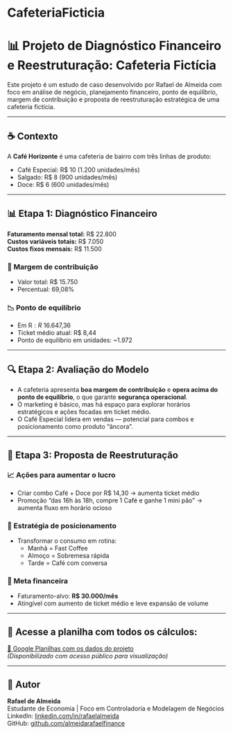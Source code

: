 # CafeteriaFicticia
# 📊 Projeto de Diagnóstico Financeiro e Reestruturação: Cafeteria Fictícia

Este projeto é um estudo de caso desenvolvido por Rafael de Almeida com foco em análise de negócio, planejamento financeiro, ponto de equilíbrio, margem de contribuição e proposta de reestruturação estratégica de uma cafeteria fictícia.

---

## ☕ Contexto

A **Café Horizonte** é uma cafeteria de bairro com três linhas de produto:

- Café Especial: R$ 10 (1.200 unidades/mês)
- Salgado: R$ 8 (900 unidades/mês)
- Doce: R$ 6 (600 unidades/mês)

---

## 📊 Etapa 1: Diagnóstico Financeiro

**Faturamento mensal total:** R$ 22.800  
**Custos variáveis totais:** R$ 7.050  
**Custos fixos mensais:** R$ 11.500

### 🧮 Margem de contribuição

- Valor total: R$ 15.750  
- Percentual: 69,08%

### 📉 Ponto de equilíbrio

- Em R$: R$ 16.647,36  
- Ticket médio atual: R$ 8,44  
- Ponto de equilíbrio em unidades: ~1.972

---

## 🔍 Etapa 2: Avaliação do Modelo

- A cafeteria apresenta **boa margem de contribuição** e **opera acima do ponto de equilíbrio**, o que garante **segurança operacional**.
- O marketing é básico, mas há espaço para explorar horários estratégicos e ações focadas em ticket médio.
- O Café Especial lidera em vendas — potencial para combos e posicionamento como produto “âncora”.

---

## 🔧 Etapa 3: Proposta de Reestruturação

### 📈 Ações para aumentar o lucro
- Criar combo Café + Doce por R$ 14,30 → aumenta ticket médio
- Promoção “das 16h às 18h, compre 1 Café e ganhe 1 mini pão” → aumenta fluxo em horário ocioso

### 🧠 Estratégia de posicionamento
- Transformar o consumo em rotina:
  - Manhã = Fast Coffee
  - Almoço = Sobremesa rápida
  - Tarde = Café com conversa

### 🎯 Meta financeira
- Faturamento-alvo: **R$ 30.000/mês**
- Atingível com aumento de ticket médio e leve expansão de volume

---

## 📎 Acesse a planilha com todos os cálculos:
[🔗 Google Planilhas com os dados do projeto](https://docs.google.com/spreadsheets/d/1PLANTILHA_ID_AQUI)  
*(Disponibilizado com acesso público para visualização)*

---

## 📌 Autor

**Rafael de Almeida**  
Estudante de Economia | Foco em Controladoria e Modelagem de Negócios  
LinkedIn: [linkedin.com/in/rafaelalmeida](https://www.linkedin.com/in/seu-link-aqui)  
GitHub: [github.com/almeidarafaelfinance](https://github.com/almeidarafaelfinance)

